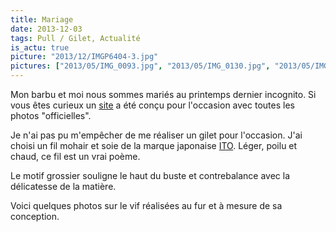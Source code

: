 ```yaml
---
title: Mariage
date: 2013-12-03
tags: Pull / Gilet, Actualité
is_actu: true
picture: "2013/12/IMGP6404-3.jpg"
pictures: ["2013/05/IMG_0093.jpg", "2013/05/IMG_0130.jpg", "2013/05/IMG_0158.jpg"]
---
```


Mon barbu et moi nous sommes mariés au printemps dernier incognito. Si vous êtes curieux un <a href="http://justmarried.no-way.fr/" target="_blank">site</a> a été conçu pour l'occasion avec toutes les photos "officielles".

Je n'ai pas pu m'empêcher de me réaliser un gilet pour l'occasion. J'ai choisi un fil mohair et soie de la marque japonaise <a href="http://www.laine-et-tricot.com/sensai.html" target="_blank">ITO</a>. Léger, poilu et chaud, ce fil est un vrai poème.

Le motif grossier souligne le haut du buste et contrebalance avec la délicatesse de la matière.

Voici quelques photos sur le vif réalisées au fur et à mesure de sa conception.
